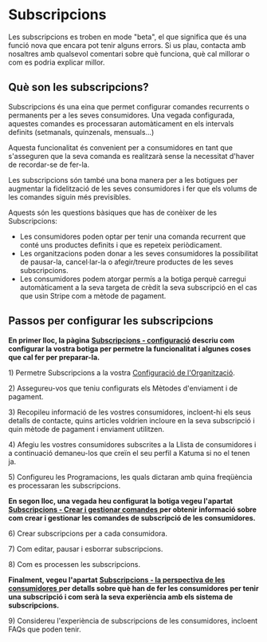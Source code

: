# Subscripcions

Les subscripcions es troben en mode "beta", el que significa que és una funció nova que encara pot tenir alguns errors. Si us plau, contacta amb nosaltres amb qualsevol comentari sobre què funciona, què cal millorar o com es podria explicar millor.

## Què son les subscripcions?  <a href="#what-are-subscriptions" id="what-are-subscriptions"></a>

Subscripcions és una eina que permet configurar comandes recurrents o permanents per a les seves consumidores. Una vegada configurada, aquestes comandes es processaran automàticament en els intervals definits (setmanals, quinzenals, mensuals…)&#x20;

Aquesta funcionalitat és convenient per a consumidores en tant que s'asseguren que la seva comanda es realitzarà sense la necessitat d'haver de recordar-se de fer-la.&#x20;

Les subscripcions són també una bona manera per a les botigues per augmentar la fidelització de les seves consumidores i fer que els volums de les comandes siguin més previsibles.

Aquests són les questions bàsiques que has de conèixer de les Subscripcions:

* Les consumidores poden optar per tenir una comanda recurrent que conté uns productes definits i que es repeteix periòdicament.&#x20;
* Les organitzacions poden donar a les seves consumidores la possibilitat de pausar-la, cancel·lar-la o afegir/treure productes de les seves subscripcions.
* Les consumidores podem atorgar permís a la botiga perquè carregui automàticament a la seva targeta de crèdit la seva subscripció en el cas que usin Stripe com a mètode de pagament.

## Passos per configurar les subscripcions  <a href="#steps-to-set-up-subscriptions" id="steps-to-set-up-subscriptions"></a>

**En primer lloc, la pàgina** [**Subscripcions - configuració**](https://guia.katuma.org/funcionalitats-avancades/subscripcions/subscripcions-configuracio) **descriu com configurar la vostra botiga per permetre la funcionalitat i algunes coses que cal fer per preparar-la.**

1\) Permetre Subscripcions a la vostra [Configuració de l'Organització](https://guia.katuma.org/basic-features/configuracio-de-lorganitzacio).

2\) Assegureu-vos que teniu configurats els Mètodes d'enviament i de pagament.

3\) Recopileu informació de les vostres consumidores, incloent-hi els seus detalls de contacte, quins articles voldrien incloure en la seva subscripció i quin mètode de pagament i enviament utilitzen.

4\) Afegiu les vostres consumidores subscrites a la Llista de consumidores i a continuació demaneu-los que creïn el seu perfil  a Katuma si no el tenen ja.

5\) Configureu les Programacions, les quals dictaran amb quina freqüència es processaran les subscripcions.

**En segon lloc, una vegada heu configurat la botiga vegeu l'apartat** [**Subscripcions - Crear i gestionar comandes** ](https://guia.katuma.org/funcionalitats-avancades/subscripcions/subscripcions-crear-i-gestionar-comandes)**per obtenir informació sobre com crear i gestionar les comandes de subscripció de les consumidores.**

6\) Crear subscripcions per a cada consumidora.

7\) Com editar, pausar i esborrar subscripcions.

8\) Com es processen les subscripcions.

**Finalment, vegeu l'apartat** [**Subscripcions - la perspectiva de les consumidores** ](https://guia.katuma.org/funcionalitats-avancades/subscripcions/subscripcions-la-perspectiva-de-la-consumidora)**per detalls sobre què han de fer les consumidores per tenir una subscripció i com serà la seva experiència amb els sistema de subscripcions.**

9\) Considereu l'experiència de subscripcions de les consumidores, incloent FAQs que poden tenir.
